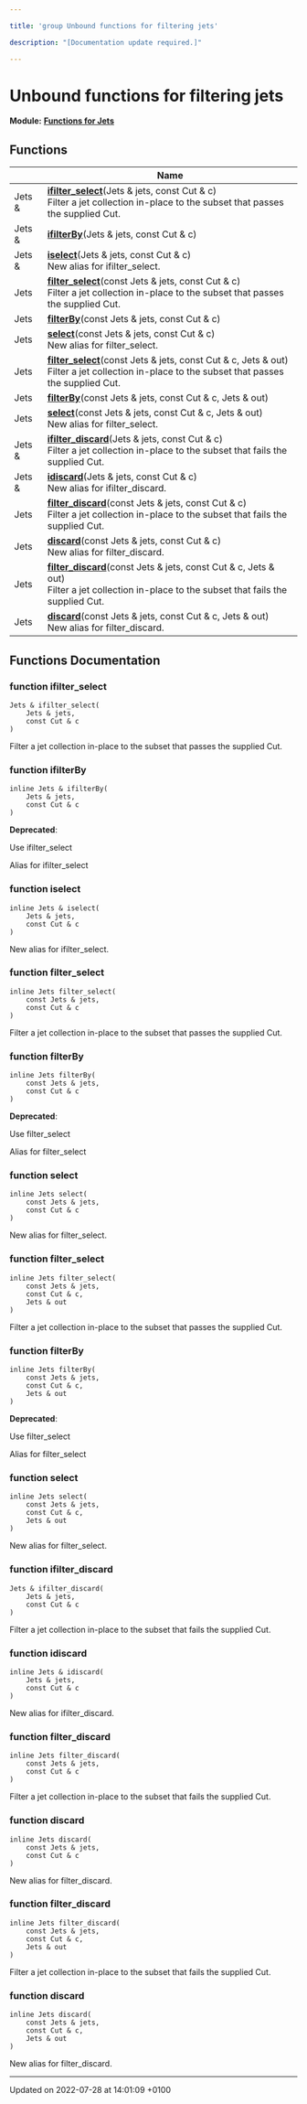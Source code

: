 ```yaml
---

title: 'group Unbound functions for filtering jets'

description: "[Documentation update required.]"

---
```


# Unbound functions for filtering jets

**Module:** **[Functions for Jets](http://example.org/modules/group__jetutils/)**



## Functions

|                | Name           |
| -------------- | -------------- |
| Jets & | **[ifilter_select](http://example.org/modules/group__jetutils__filt/#function-ifilter-select)**(Jets & jets, const Cut & c)<br>Filter a jet collection in-place to the subset that passes the supplied Cut.  |
| Jets & | **[ifilterBy](http://example.org/modules/group__jetutils__filt/#function-ifilterby)**(Jets & jets, const Cut & c) |
| Jets & | **[iselect](http://example.org/modules/group__jetutils__filt/#function-iselect)**(Jets & jets, const Cut & c)<br>New alias for ifilter_select.  |
| Jets | **[filter_select](http://example.org/modules/group__jetutils__filt/#function-filter-select)**(const Jets & jets, const Cut & c)<br>Filter a jet collection in-place to the subset that passes the supplied Cut.  |
| Jets | **[filterBy](http://example.org/modules/group__jetutils__filt/#function-filterby)**(const Jets & jets, const Cut & c) |
| Jets | **[select](http://example.org/modules/group__jetutils__filt/#function-select)**(const Jets & jets, const Cut & c)<br>New alias for filter_select.  |
| Jets | **[filter_select](http://example.org/modules/group__jetutils__filt/#function-filter-select)**(const Jets & jets, const Cut & c, Jets & out)<br>Filter a jet collection in-place to the subset that passes the supplied Cut.  |
| Jets | **[filterBy](http://example.org/modules/group__jetutils__filt/#function-filterby)**(const Jets & jets, const Cut & c, Jets & out) |
| Jets | **[select](http://example.org/modules/group__jetutils__filt/#function-select)**(const Jets & jets, const Cut & c, Jets & out)<br>New alias for filter_select.  |
| Jets & | **[ifilter_discard](http://example.org/modules/group__jetutils__filt/#function-ifilter-discard)**(Jets & jets, const Cut & c)<br>Filter a jet collection in-place to the subset that fails the supplied Cut.  |
| Jets & | **[idiscard](http://example.org/modules/group__jetutils__filt/#function-idiscard)**(Jets & jets, const Cut & c)<br>New alias for ifilter_discard.  |
| Jets | **[filter_discard](http://example.org/modules/group__jetutils__filt/#function-filter-discard)**(const Jets & jets, const Cut & c)<br>Filter a jet collection in-place to the subset that fails the supplied Cut.  |
| Jets | **[discard](http://example.org/modules/group__jetutils__filt/#function-discard)**(const Jets & jets, const Cut & c)<br>New alias for filter_discard.  |
| Jets | **[filter_discard](http://example.org/modules/group__jetutils__filt/#function-filter-discard)**(const Jets & jets, const Cut & c, Jets & out)<br>Filter a jet collection in-place to the subset that fails the supplied Cut.  |
| Jets | **[discard](http://example.org/modules/group__jetutils__filt/#function-discard)**(const Jets & jets, const Cut & c, Jets & out)<br>New alias for filter_discard.  |


## Functions Documentation

### function ifilter_select

```
Jets & ifilter_select(
    Jets & jets,
    const Cut & c
)
```

Filter a jet collection in-place to the subset that passes the supplied Cut. 

### function ifilterBy

```
inline Jets & ifilterBy(
    Jets & jets,
    const Cut & c
)
```


**Deprecated**: 

Use ifilter_select 

Alias for ifilter_select 


### function iselect

```
inline Jets & iselect(
    Jets & jets,
    const Cut & c
)
```

New alias for ifilter_select. 

### function filter_select

```
inline Jets filter_select(
    const Jets & jets,
    const Cut & c
)
```

Filter a jet collection in-place to the subset that passes the supplied Cut. 

### function filterBy

```
inline Jets filterBy(
    const Jets & jets,
    const Cut & c
)
```


**Deprecated**: 

Use filter_select 

Alias for filter_select 


### function select

```
inline Jets select(
    const Jets & jets,
    const Cut & c
)
```

New alias for filter_select. 

### function filter_select

```
inline Jets filter_select(
    const Jets & jets,
    const Cut & c,
    Jets & out
)
```

Filter a jet collection in-place to the subset that passes the supplied Cut. 

### function filterBy

```
inline Jets filterBy(
    const Jets & jets,
    const Cut & c,
    Jets & out
)
```


**Deprecated**: 

Use filter_select 

Alias for filter_select 


### function select

```
inline Jets select(
    const Jets & jets,
    const Cut & c,
    Jets & out
)
```

New alias for filter_select. 

### function ifilter_discard

```
Jets & ifilter_discard(
    Jets & jets,
    const Cut & c
)
```

Filter a jet collection in-place to the subset that fails the supplied Cut. 

### function idiscard

```
inline Jets & idiscard(
    Jets & jets,
    const Cut & c
)
```

New alias for ifilter_discard. 

### function filter_discard

```
inline Jets filter_discard(
    const Jets & jets,
    const Cut & c
)
```

Filter a jet collection in-place to the subset that fails the supplied Cut. 

### function discard

```
inline Jets discard(
    const Jets & jets,
    const Cut & c
)
```

New alias for filter_discard. 

### function filter_discard

```
inline Jets filter_discard(
    const Jets & jets,
    const Cut & c,
    Jets & out
)
```

Filter a jet collection in-place to the subset that fails the supplied Cut. 

### function discard

```
inline Jets discard(
    const Jets & jets,
    const Cut & c,
    Jets & out
)
```

New alias for filter_discard. 





-------------------------------

Updated on 2022-07-28 at 14:01:09 +0100
